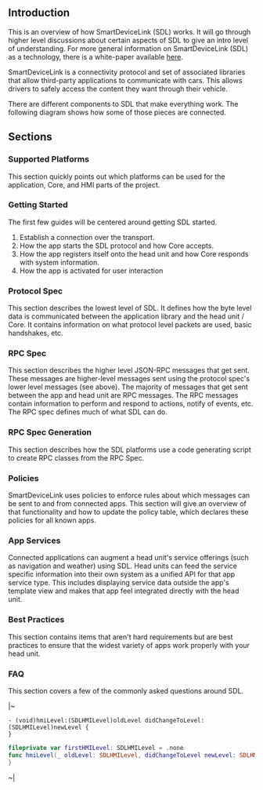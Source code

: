 ## Introduction

This is an overview of how SmartDeviceLink (SDL) works. It will go through higher level discussions about certain aspects of SDL to give an intro level of understanding. For more general information on SmartDeviceLink (SDL) as a technology, there is a white-paper available [here](https://smartdevicelink.com/resources/).

SmartDeviceLink is a connectivity protocol and set of associated libraries that allow third-party applications to communicate with cars. This allows drivers to safely access the content they want through their vehicle. 

There are different components to SDL that make everything work. The following diagram shows how some of those pieces are connected. 

## Sections

### Supported Platforms

This section quickly points out which platforms can be used for the application, Core, and HMI parts of the project.

### Getting Started

The first few guides will be centered around getting SDL started. 

1. Establish a connection over the transport.
2. How the app starts the SDL protocol and how Core accepts.
3. How the app registers itself onto the head unit and how Core responds with system information.
4. How the app is activated for user interaction

### Protocol Spec

This section describes the lowest level of SDL. It defines how the byte level data is communicated between the application library and the head unit / Core. It contains information on what protocol level packets are used, basic handshakes, etc.

### RPC Spec

This section describes the higher level JSON-RPC messages that get sent. These messages are higher-level messages sent using the protocol spec's lower level messages (see above). The majority of messages that get sent between the app and head unit are RPC messages. The RPC messages contain information to perform and respond to actions, notify of events, etc. The RPC spec defines much of what SDL can do.

### RPC Spec Generation

This section describes how the SDL platforms use a code generating script to create RPC classes from the RPC Spec.

### Policies

SmartDeviceLink uses policies to enforce rules about which messages can be sent to and from connected apps. This section will give an overview of that functionality and how to update the policy table, which declares these policies for all known apps.

### App Services

Connected applications can augment a head unit's service offerings (such as navigation and weather) using SDL. Head units can feed the service specific information into their own system as a unified API for that app service type. This includes displaying service data outside the app's template view and makes that app feel integrated directly with the head unit.

### Best Practices

This section contains items that aren't hard requirements but are best practices to ensure that the widest variety of apps work properly with your head unit.

### FAQ

This section covers a few of the commonly asked questions around SDL.


|~
```objc
- (void)hmiLevel:(SDLHMILevel)oldLevel didChangeToLevel:(SDLHMILevel)newLevel {
}
```
```swift
fileprivate var firstHMILevel: SDLHMILevel = .none
func hmiLevel(_ oldLevel: SDLHMILevel, didChangeToLevel newLevel: SDLHMILevel) {
}
```
~|

